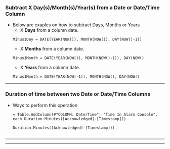 ### Subtract X Day(s)/Month(s)/Year(s) from a Date or Date/Time Column
 - Below are exaples on how to subtract Days, Months or Years
    - X **Days** from a column date.
    ```
    Minus1Day = DATE(YEAR(NOW()), MONTH(NOW()), DAY(NOW()-1))
    ```
    - X **Months** from a column date.
    ```
    Minus1Month = DATE(YEAR(NOW()), MONTH(NOW()-1)), DAY(NOW()
    ```
    - X **Years** from a column date.
    ```
    Minus1Month = DATE(YEAR(NOW(-1)), MONTH(NOW(), DAY(NOW()
    ```

***

### Duration of time between two Date or Date/Time Columns
 - Ways to perform this operation
    ```
    = Table.AddColumn(#"COLUMN: Date/Time", "Time In Alarm Console", each Duration.Minutes([Acknowledged]-[Timestamp]))
    ```
    ```
    Duration.Minutes([Acknowledged]-[Timestamp]))
    ```
    ```

    ```

***


***
